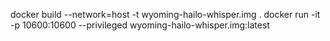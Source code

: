 docker build  --network=host -t wyoming-hailo-whisper.img .
docker run -it -p 10600:10600 --privileged  wyoming-hailo-whisper.img:latest
